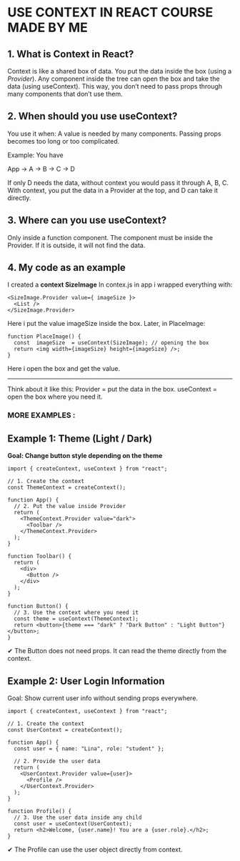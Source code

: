 # USE CONTEXT IN REACT COURSE MADE BY ME 

## 1. What is Context in React?


Context is like a shared box of data.
You put the data inside the box (using a *Provider*).
Any component inside the tree can open the box and take the data (using useContext).
This way, you don’t need to pass props through many components that don’t use them.

## 2. When should you use useContext?


You use it when:
A value is needed by many components.
Passing props becomes too long or too complicated.

Example:
You have 

App → A → B → C → D


If only D needs the data, without context you would pass it through A, B, C.
With context, you put the data in a Provider at the top, and D can take it directly.

## 3. Where can you use useContext?


Only inside a function component.
The component must be inside the Provider.
If it is outside, it will not find the data.

## 4. My code as an example


I created a **context SizeImage**
In contex.js
in app i wrapped everything with:

```
<SizeImage.Provider value={ imageSize }>
  <List />
</SizeImage.Provider>
```

Here i put the value imageSize inside the box.
Later, in PlaceImage:

```
function PlaceImage() {
  const  imageSize  = useContext(SizeImage); // opening the box
  return <img width={imageSize} height={imageSize} />;
}
```

Here i open the box and get the value.

---
 Think about it like this:
Provider = put the data in the box.
useContext = open the box where you need it.


 ### MORE EXAMPLES : 


 ## Example 1: Theme (Light / Dark)

**Goal: Change button style depending on the theme**

```
import { createContext, useContext } from "react";

// 1. Create the context
const ThemeContext = createContext();

function App() {
  // 2. Put the value inside Provider
  return (
    <ThemeContext.Provider value="dark">
      <Toolbar />
    </ThemeContext.Provider>
  );
}

function Toolbar() {
  return (
    <div>
      <Button />
    </div>
  );
}

function Button() {
  // 3. Use the context where you need it
  const theme = useContext(ThemeContext);
  return <button>{theme === "dark" ? "Dark Button" : "Light Button"}</button>;
}

```
✔ The Button does not need props. It can read the theme directly from the context.

## Example 2: User Login Information

Goal: Show current user info without sending props everywhere.


```
import { createContext, useContext } from "react";

// 1. Create the context
const UserContext = createContext();

function App() {
  const user = { name: "Lina", role: "student" };

  // 2. Provide the user data
  return (
    <UserContext.Provider value={user}>
      <Profile />
    </UserContext.Provider>
  );
}

function Profile() {
  // 3. Use the user data inside any child
  const user = useContext(UserContext);
  return <h2>Welcome, {user.name}! You are a {user.role}.</h2>;
}
```
✔ The Profile can use the user object directly from context.
